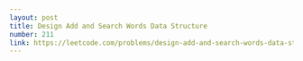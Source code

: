 ```yaml
---
layout: post
title: Design Add and Search Words Data Structure
number: 211
link: https://leetcode.com/problems/design-add-and-search-words-data-structure
---
```

